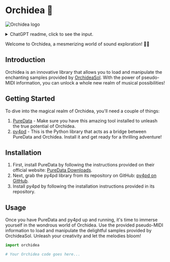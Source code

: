 # Orchidea 🌺

![Orchidea logo](https://example.com/orchidea_logo.png)

<details>
  <summary>ChatGPT readme, click to see the input.</summary>

this is a readme, can you make it look more interesting:

# Orchidea

Load the [OrchideaSol](https://forum.ircam.fr/projects/detail/orchideasol/) samples using pseudo-midi info. 

This is one `py4pd` library for PureData. You need to use [PureData](http://puredata.info/downloads/pure-data) and [py4pd](https://github.com/charlesneimog/py4pd).

</details>


Welcome to Orchidea, a mesmerizing world of sound exploration! 🎵🌈 

## Introduction

Orchidea is an innovative library that allows you to load and manipulate the enchanting samples provided by [OrchideaSol](https://forum.ircam.fr/projects/detail/orchideasol/). With the power of pseudo-MIDI information, you can unlock a whole new realm of musical possibilities!

## Getting Started

To dive into the magical realm of Orchidea, you'll need a couple of things:

1. [PureData](http://puredata.info/downloads/pure-data) - Make sure you have this amazing tool installed to unleash the true potential of Orchidea.
2. [py4pd](https://github.com/charlesneimog/py4pd) - This is the Python library that acts as a bridge between PureData and Orchidea. Install it and get ready for a thrilling adventure!

## Installation

1. First, install PureData by following the instructions provided on their official website: [PureData Downloads](http://puredata.info/downloads/pure-data).
2. Next, grab the py4pd library from its repository on GitHub: [py4pd on GitHub](https://github.com/charlesneimog/py4pd).
3. Install py4pd by following the installation instructions provided in its repository.

## Usage

Once you have PureData and py4pd up and running, it's time to immerse yourself in the wondrous world of Orchidea. Use the provided pseudo-MIDI information to load and manipulate the delightful samples provided by OrchideaSol. Unleash your creativity and let the melodies bloom!

```python
import orchidea

# Your Orchidea code goes here...

